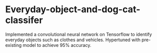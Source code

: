 # Everyday-object-and-dog-cat-classifer
Implemented a convolutional neural network on Tensorflow to identify everyday objects such as clothes and vehicles. Hypertuned with pre-existing model to achieve 95% accuracy.
